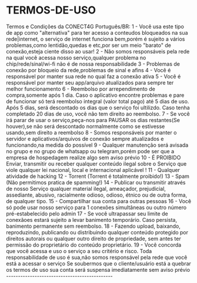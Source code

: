 # TERMOS-DE-USO
Termos e Condições da CONECT4G Português/BR:  1 - Você usa este tipo de app como "alternativa" para ter acesso a conteudos bloqueados na sua rede|internet, o serviço de internet funciona bem,porém é sujeito a vários problemas,como lentidão,quedas e etc,por ser um meio "barato" de conexão,esteja ciente disso ao usar!  2 - Não somos responsáveis pela rede na qual você acessa nosso serviço,qualquer problema no chip/rede/sinal/wi-fi não é de nossa responsabilidade  3 - Problemas de conexão por bloqueio da rede,problemas de sinal e afins  4 - Você é responsável por manter sua rede no qual faz a conexão ativa  5 - Você é responsável por manter seu app/arquivo atualizados para sempre ter melhor funcionamento  6 - Reembolso por arrependimento de compra,somente após 1 dia. Caso o aplicativo encontre problemas e pare de funcionar só terá reembolso integral (valor total pago) até 5 dias de uso. Após 5 dias, será descontado os dias que o serviço foi ultilizdo. Caso tenha completado 20 dias de uso, você não tem direito ao reembolso.  7 - Se você irá parar de usar o serviço,peça-nos para PAUSAR os dias restantes(Se houver),se não será descontado normalmente como se estivesse usando,sem direito a reembolso  8 - Somos responsáveis por manter o servidor e aplicativos/arquivos de conexão sempre atualizados e funcionando,na medida do possível  9 - Qualquer manutenção será avisada no grupo e no grupo de whatsapp ou telegram,porém pode ser que a empresa de hospedagem realize algo sem aviso prévio  10 - É PROIBIDO Enviar, transmitir ou receber qualquer conteúdo ilegal sobre o Serviço que viole qualquer lei nacional, local e internacional aplicável !  11 - Qualquer atividade de hacking  12 - Torrent (Torrent é totalmente proibido!)  13 - Spam (Não permitimos pratica de spamming!)  14 - Publicar ou transmitir através de nosso Serviço qualquer material ilegal, ameaçador, prejudicial, assediante, abusivo, racialmente odioso, odioso, étnico ou de outra forma, de qualquer tipo.  15 - Compartilhar sua conta para outras pessoas  16 - Você só pode usar nosso serviço para 1 conexões simultâneas ou outro número pré-estabelecido pelo admin  17 - Se você ultrapassar seu limite de conexãoes estará sujeito a levar banimento temporário. Caso persista, banimento permanente sem reembolso.  18 - Fazendo upload, baixando, reproduzindo, publicando ou distribuindo qualquer conteúdo protegido por direitos autorais ou qualquer outro direito de propriedade, sem antes ter permissão do proprietário do conteúdo proprietário.  19 - Você concorda que você acessa e uso o serviço a seu critério e risco. Toda responsabilidade de uso é sua,não somos responsável pela rede que você está a acessar o serviço  Se soubermos que o cliente/usuário está a quebrar os termos de uso sua conta será suspensa imediatamente sem aviso prévio  ---------------------------------------------
